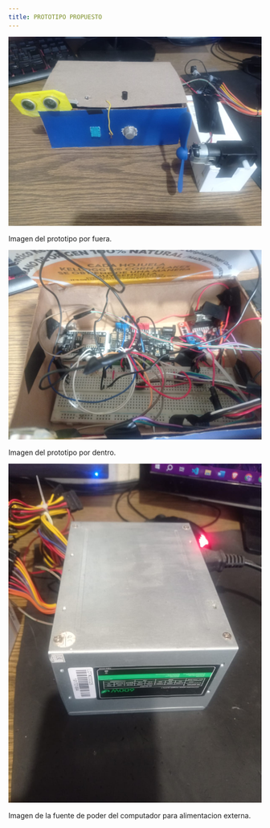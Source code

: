 ```yaml
---
title: PROTOTIPO PROPUESTO
---
```


![imagen del prototipo por dentro](./images/prototipo1.jpg)

Imagen del prototipo por fuera. 

![imagen del prototipo por dentro](./images/interior.jpg)

Imagen del prototipo por dentro. 

![imagen de la fuente de poder](./images/fuente.jpg)

Imagen de la fuente de poder del computador para alimentacion externa. 